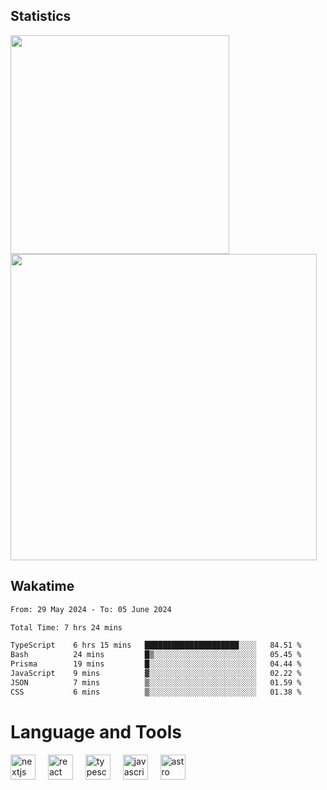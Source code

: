 



## Statistics

<div>
  
  <img src="https://github-readme-stats.vercel.app/api/top-langs/?username=SaukiFutaki&theme=vue-dark&show_icons=true&hide_border=true&layout=compact" width="350">
  <img src="https://github-readme-streak-stats.herokuapp.com/?user=SaukiFutaki&theme=vue-dark&hide_border=true" width="490">
</div>



## Wakatime

<!--START_SECTION:waka-->

```txt
From: 29 May 2024 - To: 05 June 2024

Total Time: 7 hrs 24 mins

TypeScript    6 hrs 15 mins   █████████████████████░░░░   84.51 %
Bash          24 mins         █▒░░░░░░░░░░░░░░░░░░░░░░░   05.45 %
Prisma        19 mins         █░░░░░░░░░░░░░░░░░░░░░░░░   04.44 %
JavaScript    9 mins          ▓░░░░░░░░░░░░░░░░░░░░░░░░   02.22 %
JSON          7 mins          ▒░░░░░░░░░░░░░░░░░░░░░░░░   01.59 %
CSS           6 mins          ▒░░░░░░░░░░░░░░░░░░░░░░░░   01.38 %
```

<!--END_SECTION:waka-->

</div>

# Language and Tools

<div align="left">

  <img src="https://img.shields.io/badge/Next.js-000000?logo=nextdotjs&logoColor=white&style=for-the-badge" height="40" alt="nextjs logo"  />
  <img width="12" />
  <img src="https://img.shields.io/badge/React-61DAFB?logo=react&logoColor=black&style=for-the-badge" height="40" alt="react logo"  />
  <img width="12" />
  <img src="https://img.shields.io/badge/TypeScript-3178C6?logo=typescript&logoColor=white&style=for-the-badge" height="40" alt="typescript logo"  />
  <img width="12" />


  <img src="https://img.shields.io/badge/JavaScript-F7DF1E?logo=javascript&logoColor=black&style=for-the-badge" height="40" alt="javascript logo"  />
     <img width="12" />
    <img src="https://img.shields.io/badge/Astro-FF5D01?logo=astro&logoColor=black&style=for-the-badge" height="40" alt="astro logo"  />
</div>




